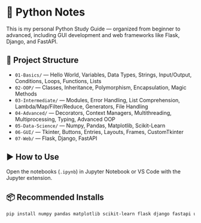# 🐍 Python Notes

This is my personal Python Study Guide — organized from beginner to advanced, including GUI development and web frameworks like Flask, Django, and FastAPI.

## 📂 Project Structure

- `01-Basics/` — Hello World, Variables, Data Types, Strings, Input/Output, Conditions, Loops, Functions, Lists
- `02-OOP/` — Classes, Inheritance, Polymorphism, Encapsulation, Magic Methods
- `03-Intermediate/` — Modules, Error Handling, List Comprehension, Lambda/Map/Filter/Reduce, Generators, File Handling
- `04-Advanced/` — Decorators, Context Managers, Multithreading, Multiprocessing, Typing, Advanced OOP
- `05-Data-Science/` — Numpy, Pandas, Matplotlib, Scikit-Learn
- `06-GUI/` — Tkinter, Buttons, Entries, Layouts, Frames, CustomTkinter
- `07-Web/` — Flask, Django, FastAPI

## ▶️ How to Use

Open the notebooks (`.ipynb`) in Jupyter Notebook or VS Code with the Jupyter extension.

## 📦 Recommended Installs

```bash
pip install numpy pandas matplotlib scikit-learn flask django fastapi uvicorn customtkinter
